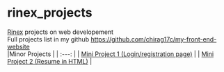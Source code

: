 # rinex_projects
[Rinex](https://rinex-s-school.thinkific.com) projects on web developement  
Full projects list in my github https://github.com/chirag17c/my-front-end-website  
|Minor Projects | 
| :---: | 
| [Mini Project 1 (Login/registration page)](Mini_project_1) |
| [Mini Project 2 (Resume in HTML)](Mini_project_2) |

